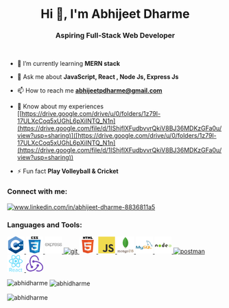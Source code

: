 <h1 align="center">Hi 👋, I'm Abhijeet Dharme</h1>
<h3 align="center">Aspiring Full-Stack Web Developer</h3>

<!-- <p align="left"> <img src="https://komarev.com/ghpvc/?username=abhidharme&label=Profile%20views&color=0e75b6&style=flat" alt="abhidharme" /> </p> -->

<p align="left"> <a href="https://twitter.com/" target="blank"><img src="https://img.shields.io/twitter/follow/?logo=twitter&style=for-the-badge" alt="" /></a> </p>

- 🌱 I’m currently learning **MERN stack**

- 💬 Ask me about **JavaScript, React , Node Js, Express Js**

- 📫 How to reach me **abhijeetpdharme@gmail.com**

- 📄 Know about my experiences [[https://drive.google.com/drive/u/0/folders/1z79l-17ULXcCoq5xUGhL6pXiINTQ_N1n](https://drive.google.com/file/d/1IShjflXFudbvvrQkiV8BJ36MDKzGFa0u/view?usp=sharing)]([https://drive.google.com/drive/u/0/folders/1z79l-17ULXcCoq5xUGhL6pXiINTQ_N1n](https://drive.google.com/file/d/1IShjflXFudbvvrQkiV8BJ36MDKzGFa0u/view?usp=sharing))

- ⚡ Fun fact **Play Volleyball & Cricket**

<h3 align="left">Connect with me:</h3>
<p align="left">
<a href="https://www.linkedin.com/in/abhijeet-dharme-8836811a5/" target="blank"><img align="center" src="https://raw.githubusercontent.com/rahuldkjain/github-profile-readme-generator/master/src/images/icons/Social/linked-in-alt.svg" alt="www.linkedin.com/in/abhijeet-dharme-8836811a5" height="30" width="40" /></a>
</p>

<h3 align="left">Languages and Tools:</h3>
<p align="left"> <a href="https://www.w3schools.com/cpp/" target="_blank" rel="noreferrer"> <img src="https://raw.githubusercontent.com/devicons/devicon/master/icons/cplusplus/cplusplus-original.svg" alt="cplusplus" width="40" height="40"/> </a> <a href="https://www.w3schools.com/css/" target="_blank" rel="noreferrer"> <img src="https://raw.githubusercontent.com/devicons/devicon/master/icons/css3/css3-original-wordmark.svg" alt="css3" width="40" height="40"/> </a> <a href="https://expressjs.com" target="_blank" rel="noreferrer"> <img src="https://raw.githubusercontent.com/devicons/devicon/master/icons/express/express-original-wordmark.svg" alt="express" width="40" height="40"/> </a> <a href="https://git-scm.com/" target="_blank" rel="noreferrer"> <img src="https://www.vectorlogo.zone/logos/git-scm/git-scm-icon.svg" alt="git" width="40" height="40"/> </a> <a href="https://www.w3.org/html/" target="_blank" rel="noreferrer"> <img src="https://raw.githubusercontent.com/devicons/devicon/master/icons/html5/html5-original-wordmark.svg" alt="html5" width="40" height="40"/> </a> <a href="https://developer.mozilla.org/en-US/docs/Web/JavaScript" target="_blank" rel="noreferrer"> <img src="https://raw.githubusercontent.com/devicons/devicon/master/icons/javascript/javascript-original.svg" alt="javascript" width="40" height="40"/> </a> <a href="https://www.mongodb.com/" target="_blank" rel="noreferrer"> <img src="https://raw.githubusercontent.com/devicons/devicon/master/icons/mongodb/mongodb-original-wordmark.svg" alt="mongodb" width="40" height="40"/> </a> <a href="https://www.mysql.com/" target="_blank" rel="noreferrer"> <img src="https://raw.githubusercontent.com/devicons/devicon/master/icons/mysql/mysql-original-wordmark.svg" alt="mysql" width="40" height="40"/> </a> <a href="https://nodejs.org" target="_blank" rel="noreferrer"> <img src="https://raw.githubusercontent.com/devicons/devicon/master/icons/nodejs/nodejs-original-wordmark.svg" alt="nodejs" width="40" height="40"/> </a> <a href="https://postman.com" target="_blank" rel="noreferrer"> <img src="https://www.vectorlogo.zone/logos/getpostman/getpostman-icon.svg" alt="postman" width="40" height="40"/> </a> <a href="https://reactjs.org/" target="_blank" rel="noreferrer"> <img src="https://raw.githubusercontent.com/devicons/devicon/master/icons/react/react-original-wordmark.svg" alt="react" width="40" height="40"/> </a> <a href="https://redux.js.org" target="_blank" rel="noreferrer"> <img src="https://raw.githubusercontent.com/devicons/devicon/master/icons/redux/redux-original.svg" alt="redux" width="40" height="40"/> </a> </p>

<p><img align="left" src="https://github-readme-stats.vercel.app/api/top-langs?username=abhidharme&show_icons=true&locale=en&layout=compact" alt="abhidharme" /></p>

<p>&nbsp;<img align="center" src="https://github-readme-stats.vercel.app/api?username=abhidharme&show_icons=true&locale=en" alt="abhidharme" /></p>

<p><img align="center" src="https://github-readme-streak-stats.herokuapp.com/?user=abhidharme&" alt="abhidharme" /></p>
